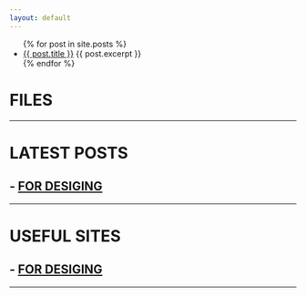 ```yaml
---
layout: default
---
```


<ul>
  {% for post in site.posts %}
    <li>
      <a href="{{ post.url }}">{{ post.title }}</a>
      {{ post.excerpt }}
    </li>
  {% endfor %}
</ul>


<div id="content"><h1 id="-files">FILES</h1>
<hr />
<h1 id="-latest-posts">LATEST POSTS</h1>
<h2 id="--for-desiginguseful-sites-designhtml">- <a href="./_posts/dir1/2023-08-07-useful-sites-design.md">FOR DESIGING</a></h2>


<hr />
<h1 id="useful-sites">USEFUL SITES</h1>
<h2 id="--for-desiginguseful-sites-designhtml">- <a href="./_posts/dir1/2023-08-07-useful-sites-design.md">FOR DESIGING</a></h2>
<hr />

</div>
